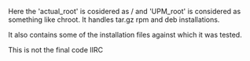 Here the 'actual_root'  is cosidered as / and 'UPM_root' is considered as something like chroot. It handles tar.gz rpm and deb installations.

It also contains some of the installation files against which it was tested.

This is not the final code IIRC
